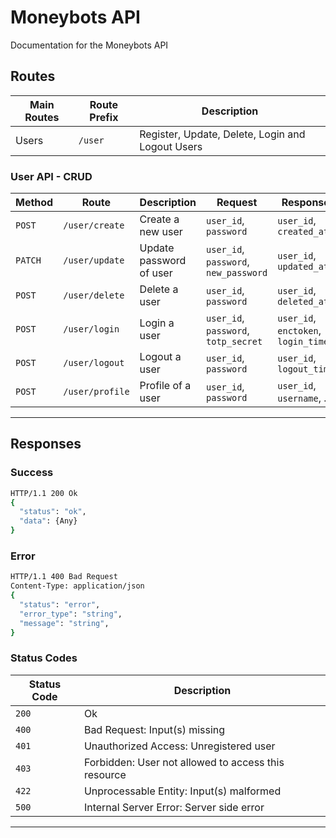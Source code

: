 # Moneybots API

Documentation for the Moneybots API

## Routes

| Main Routes | Route Prefix | Description                                      |
| ----------- | ------------ | ------------------------------------------------ |
| Users       | `/user`      | Register, Update, Delete, Login and Logout Users |

### User API - CRUD

| Method  | Route           | Description             | Request                               | Response                            |
| ------- | --------------- | ----------------------- | ------------------------------------- | ----------------------------------- |
| `POST`  | `/user/create`  | Create a new user       | `user_id`, `password`                 | `user_id`, `created_at`             |
| `PATCH` | `/user/update`  | Update password of user | `user_id`, `password`, `new_password` | `user_id`, `updated_at`             |
| `POST`  | `/user/delete`  | Delete a user           | `user_id`, `password`                 | `user_id`, `deleted_at`             |
| `POST`  | `/user/login`   | Login a user            | `user_id`, `password`, `totp_secret`  | `user_id`, `enctoken`, `login_time` |
| `POST`  | `/user/logout`  | Logout a user           | `user_id`, `password`                 | `user_id`, `logout_time`            |
| `POST`  | `/user/profile` | Profile of a user       | `user_id`, `password`                 | `user_id`, `username`, ...          |

---

## Responses

### Success

```sh
HTTP/1.1 200 Ok
{
  "status": "ok",
  "data": {Any}
}
```

### Error

```sh
HTTP/1.1 400 Bad Request
Content-Type: application/json
{
  "status": "error",
  "error_type": "string",
  "message": "string",
}
```

### Status Codes

| Status Code | Description                                         |
| ----------- | --------------------------------------------------- |
| `200`       | Ok                                                  |
| `400`       | Bad Request: Input(s) missing                       |
| `401`       | Unauthorized Access: Unregistered user              |
| `403`       | Forbidden: User not allowed to access this resource |
| `422`       | Unprocessable Entity: Input(s) malformed            |
| `500`       | Internal Server Error: Server side error            |

---
